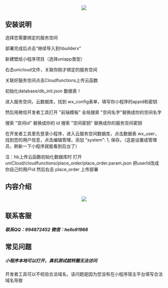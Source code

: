 <div align=center><img src='https://s1.ax1x.com/2023/06/12/pCZ3N2F.jpg'></img></div>
<h2>安装说明</h2>
<p>选择您需要绑定的服务空间</p>
<p>部署完成后点击“继续导入到hbuilderx”</p>
<p>新建壁纸小程序项目（选择uniapp类型）</p>
<p>右击unicloud文件，关联你刚才绑定的服务空间</p>
<p>关联好服务空间点击Cloudfunctions上传云函数</p>
<p>初始化database/db_init.json 数据表！</p>
<p>进入服务空间，云数据库，找到 wx_config表单，填写你小程序的appid和密钥</p>
<p>然后用微信开发者工具打开 "前端模板" 全局搜索 "空间名字"替换成你的空间名字</p>
<p>搜索 "空间id" 替换成你的 id 搜索 "空间密钥" 替换成你的服务空间密钥</p>
<p>在开发者工具里先登录小程序，进入云服务空间数据库，点击数据表 wx_user，找到您的用户信息，点击编辑管理，添加 "system": 1, 保存。（这是设置成管理员，刷新一下小程序就能看到后台了）</p>
<p>注：hb上传云函数初始化数据库时 打开 uniCloud/cloudfunctions/place_order/place_order.param.json 把userId改成你自己的用户id 然后右击 place_order 上传部署</p>
<h2>内容介绍</h2>
<div align=center><img src='https://s1.ax1x.com/2023/06/10/pCEvNxs.jpg'></img></div>
<h2>联系客服</h2>
<h5>联系QQ：994872452 微信：hello91966</h5>
<h2>常见问题</h2>
<h5>小程序本地可以打开，真机测试就转圈无法访问</h5>
<p>开发者工具可以不校验合法域名，该问题是因为您没有在小程序宿主平台填写合法域名导致</p>